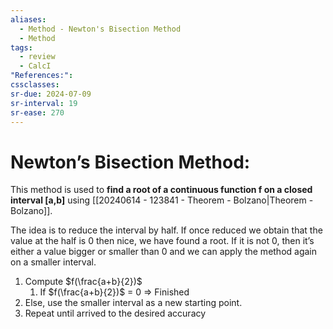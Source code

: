 ```yaml
---
aliases:
  - Method - Newton's Bisection Method
  - Method
tags:
  - review
  - CalcI
"References:": 
cssclasses:
sr-due: 2024-07-09
sr-interval: 19
sr-ease: 270
---
```

# Newton’s Bisection Method: 

This method is used to **find a root of a continuous function f on a closed interval \[a,b\]** using [[20240614 - 123841 - Theorem - Bolzano|Theorem - Bolzano]]. 

The idea is to reduce the interval by half. If once reduced we obtain that the value at the half is 0 then nice, we have found a root. If it is not 0, then it’s either a value bigger or smaller than 0 and we can apply the method again on a smaller interval. 

1. Compute $f(\frac{a+b}{2})$ 
	1. If $f(\frac{a+b}{2})$ = 0 => Finished
2. Else, use the smaller interval as a new starting point. 
3. Repeat until arrived to the desired accuracy




